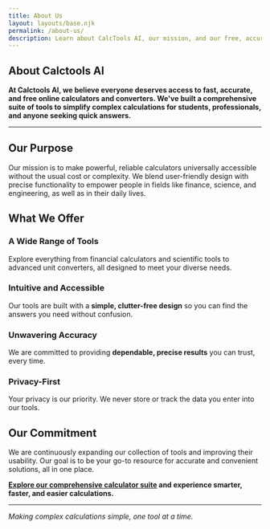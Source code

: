 ```yaml
---
title: About Us
layout: layouts/base.njk
permalink: /about-us/
description: Learn about CalcTools AI, our mission, and our free, accurate online calculators for students and professionals.
---
```




<section class="content-section">
  <div class="container-padded page-content">

   <h1>About Calctools AI</h1>


**At Calctools AI, we believe everyone deserves access to fast, accurate, and free online calculators and converters. We've built a comprehensive suite of tools to simplify complex calculations for students, professionals, and anyone seeking quick answers.**

---

## Our Purpose

Our mission is to make powerful, reliable calculators universally accessible without the usual cost or complexity. We blend user-friendly design with precise functionality to empower people in fields like finance, science, and engineering, as well as in their daily lives.

## What We Offer

### A Wide Range of Tools
Explore everything from financial calculators and scientific tools to advanced unit converters, all designed to meet your diverse needs.

### Intuitive and Accessible
Our tools are built with a **simple, clutter-free design** so you can find the answers you need without confusion.

### Unwavering Accuracy
We are committed to providing **dependable, precise results** you can trust, every time.

### Privacy-First
Your privacy is our priority. We never store or track the data you enter into our tools.

## Our Commitment

We are continuously expanding our collection of tools and improving their usability. Our goal is to be your go-to resource for accurate and convenient solutions, all in one place.

**[Explore our comprehensive calculator suite](https://calctoolsai.com/) and experience smarter, faster, and easier calculations.**

---

*Making complex calculations simple, one tool at a time.*

 </div>
</section>